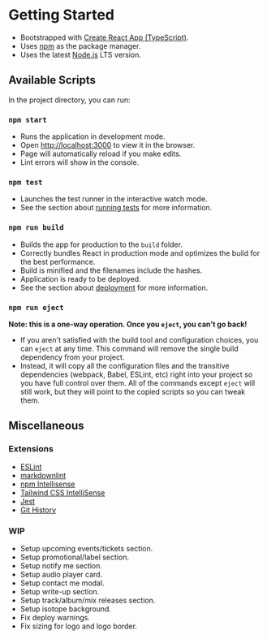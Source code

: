 # Getting Started

- Bootstrapped with [Create React App (TypeScript)](https://create-react-app.dev/docs/adding-typescript/).
- Uses [npm](https://www.npmjs.com/) as the package manager.
- Uses the latest [Node.js](https://nodejs.org/en/) LTS version.

## Available Scripts

In the project directory, you can run:

### `npm start`

- Runs the application in development mode.
- Open [http://localhost:3000](http://localhost:3000) to view it in the browser.
- Page will automatically reload if you make edits.
- Lint errors will show in the console.

### `npm test`

- Launches the test runner in the interactive watch mode.
- See the section about [running tests](https://facebook.github.io/create-react-app/docs/running-tests) for more information.

### `npm run build`

- Builds the app for production to the `build` folder.
- Correctly bundles React in production mode and optimizes the build for the best performance.
- Build is minified and the filenames include the hashes.
- Application is ready to be deployed.
- See the section about [deployment](https://facebook.github.io/create-react-app/docs/deployment) for more information.

### `npm run eject`

**Note: this is a one-way operation. Once you `eject`, you can't go back!**

- If you aren't satisfied with the build tool and configuration choices, you can `eject` at any time. This command will remove the single build dependency from your project.
- Instead, it will copy all the configuration files and the transitive dependencies (webpack, Babel, ESLint, etc) right into your project so you have full control over them. All of the commands except `eject` will still work, but they will point to the copied scripts so you can tweak them.

## Miscellaneous

### Extensions

- [ESLint](https://marketplace.visualstudio.com/items?itemName=dbaeumer.vscode-eslint)
- [markdownlint](https://marketplace.visualstudio.com/items?itemName=DavidAnson.vscode-markdownlint)
- [npm Intellisense](https://marketplace.visualstudio.com/items?itemName=christian-kohler.npm-intellisense)
- [Tailwind CSS IntelliSense](https://marketplace.visualstudio.com/items?itemName=bradlc.vscode-tailwindcss)
- [Jest](https://marketplace.visualstudio.com/items?itemName=Orta.vscode-jest)
- [Git History](https://marketplace.visualstudio.com/items?itemName=donjayamanne.githistory)

### WIP

- Setup upcoming events/tickets section.
- Setup promotional/label section.
- Setup notify me section.
- Setup audio player card.
- Setup contact me modal.
- Setup write-up section.
- Setup track/album/mix releases section.
- Setup isotope background.
- Fix deploy warnings.
- Fix sizing for logo and logo border.

